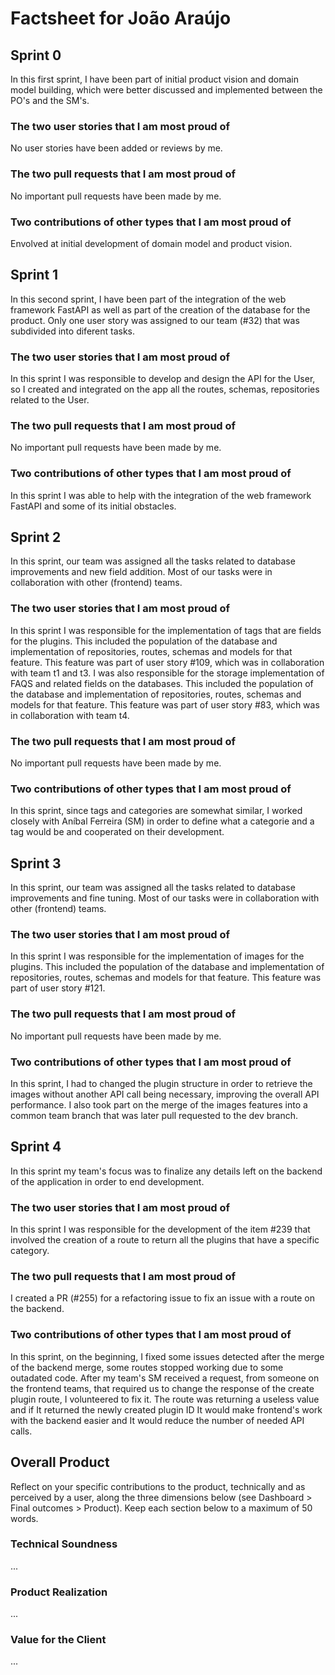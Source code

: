 # Factsheet for João Araújo

## Sprint 0

In this first sprint, I have been part of initial product vision and domain model building, which were better discussed and implemented between the PO's and the SM's.

### The two user stories that I am most proud of

No user stories have been added or reviews by me.

### The two pull requests that I am most proud of

No important pull requests have been made by me.

### Two contributions of other types that I am most proud of

Envolved at initial development of domain model and product vision.

## Sprint 1

In this second sprint, I have been part of the integration of the web framework FastAPI as well as part of the creation of the database for the product. Only one user story was assigned to our team (#32) that was subdivided into diferent tasks.

### The two user stories that I am most proud of
In this sprint I was responsible to develop and design the API for the User, so I created and integrated on the app all the routes, schemas, repositories related to the User.

### The two pull requests that I am most proud of
No important pull requests have been made by me.

### Two contributions of other types that I am most proud of
In this sprint I was able to help with the integration of the web framework FastAPI and some of its initial obstacles.


## Sprint 2

In this sprint, our team was assigned all the tasks related to database improvements and new field addition. Most of our tasks were in collaboration with other (frontend) teams.

### The two user stories that I am most proud of
In this sprint I was responsible for the implementation of tags that are fields for the plugins. This included the population of the database and implementation of repositories, routes, schemas and models for that feature. This feature was part of user story #109, which was in collaboration with team t1 and t3.
I was also responsible for the storage implementation of FAQS and related fields on the databases. This included the population of the database and implementation of repositories, routes, schemas and models for that feature. This feature was part of user story #83, which was in collaboration with team t4.

### The two pull requests that I am most proud of
No important pull requests have been made by me.

### Two contributions of other types that I am most proud of
In this sprint, since tags and categories are somewhat similar, I worked closely with Aníbal Ferreira (SM) in order to define what a categorie and a tag would be and cooperated on their development.


## Sprint 3

In this sprint, our team was assigned all the tasks related to database improvements and fine tuning. Most of our tasks were in collaboration with other (frontend) teams.

### The two user stories that I am most proud of
In this sprint I was responsible for the implementation of images for the plugins. This included the population of the database and implementation of repositories, routes, schemas and models for that feature. This feature was part of user story #121.

### The two pull requests that I am most proud of
No important pull requests have been made by me.

### Two contributions of other types that I am most proud of
In this sprint, I had to changed the plugin structure in order to retrieve the images without another API call being necessary, improving the overall API performance. I also took part on the merge of the images features into a common team branch that was later pull requested to the dev branch.


## Sprint 4

In this sprint my team's focus was to finalize any details left on the backend of the application in order to end development.

### The two user stories that I am most proud of
In this sprint I was responsible for the development of the item #239 that involved the creation of a route to return all the plugins that have a specific category.

### The two pull requests that I am most proud of
I created a PR (#255) for a refactoring issue to fix an issue with a route on the backend.

### Two contributions of other types that I am most proud of
In this sprint, on the beginning, I fixed some issues detected after the merge of the backend merge, some routes stopped working due to some outadated code. After my team's SM received a request, from someone on the frontend teams, that required us to change the response of the create plugin route, I volunteered to fix it. The route was returning a useless value and if It returned the newly created plugin ID It would make frontend's work with the backend easier and It would reduce the number of needed API calls.

## Overall Product

Reflect on your specific contributions to the product, technically and as perceived by a user, along the three dimensions below (see Dashboard > Final outcomes > Product). Keep each section below to a maximum of 50 words.


### Technical Soundness

...


### Product Realization

...


### Value for the Client

...
